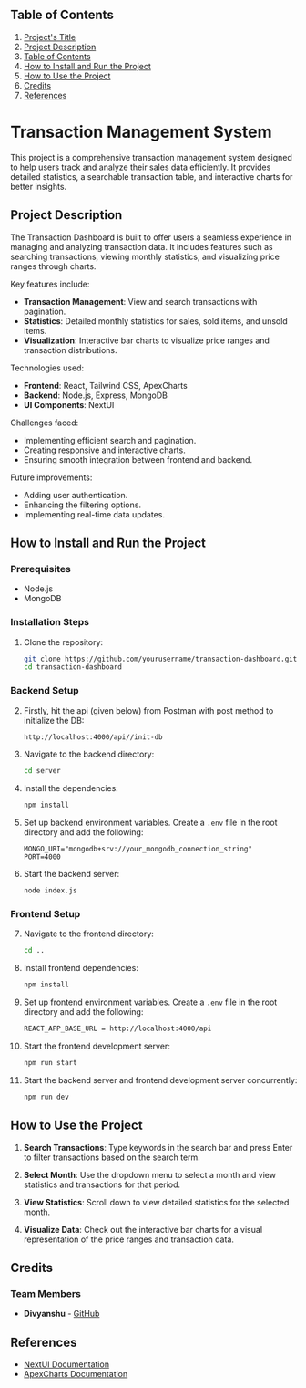 ## Table of Contents
1. [Project's Title](#transaction-management-system)
2. [Project Description](#project-description)
3. [Table of Contents](#table-of-contents)
4. [How to Install and Run the Project](#how-to-install-and-run-the-project)
5. [How to Use the Project](#how-to-use-the-project)
6. [Credits](#credits)
7. [References](#references)


# Transaction Management System

This project is a comprehensive transaction management system designed to help users track and analyze their sales data efficiently. It provides detailed statistics, a searchable transaction table, and interactive charts for better insights.

## Project Description

The Transaction Dashboard is built to offer users a seamless experience in managing and analyzing transaction data. It includes features such as searching transactions, viewing monthly statistics, and visualizing price ranges through charts.

Key features include:
- **Transaction Management**: View and search transactions with pagination.
- **Statistics**: Detailed monthly statistics for sales, sold items, and unsold items.
- **Visualization**: Interactive bar charts to visualize price ranges and transaction distributions.

Technologies used:
- **Frontend**: React, Tailwind CSS, ApexCharts
- **Backend**: Node.js, Express, MongoDB
- **UI Components**: NextUI

Challenges faced:
- Implementing efficient search and pagination.
- Creating responsive and interactive charts.
- Ensuring smooth integration between frontend and backend.

Future improvements:
- Adding user authentication.
- Enhancing the filtering options.
- Implementing real-time data updates.


## How to Install and Run the Project

### Prerequisites
- Node.js
- MongoDB

### Installation Steps

1. Clone the repository:
    ```bash
    git clone https://github.com/yourusername/transaction-dashboard.git
    cd transaction-dashboard
    ```
### Backend Setup

2.  Firstly, hit the api (given below) from Postman 
    with post  method to initialize the DB:
    ```bash
    http://localhost:4000/api//init-db
    ```


3. Navigate to the backend directory:
    ```bash
    cd server
    ```

4. Install the dependencies:
    ```bash
    npm install
    ```

5. Set up backend environment variables. Create a `.env` file in the root directory and add the following:
    ```plaintext
   MONGO_URI="mongodb+srv://your_mongodb_connection_string"
    PORT=4000
    ```

6. Start the backend server:
    ```bash
    node index.js
    ```

### Frontend Setup

7. Navigate to the frontend directory:
    ```bash
    cd ..
    ```

8. Install frontend dependencies:
    ```bash
    npm install
    ```
9. Set up frontend environment variables. Create a `.env` file in the root directory and add the following:
    ```bash
    REACT_APP_BASE_URL = http://localhost:4000/api
    ```

10. Start the frontend development server:
    ```bash
    npm run start
    ```

11. Start the backend server and frontend development server concurrently:
    ```bash
    npm run dev
    ```

## How to Use the Project

1. **Search Transactions**: Type keywords in the search bar and press Enter to filter transactions based on the search term.

2. **Select Month**: Use the dropdown menu to select a month and view statistics and transactions for that period.

3. **View Statistics**: Scroll down to view detailed statistics for the selected month.

4. **Visualize Data**: Check out the interactive bar charts for a visual representation of the price ranges and transaction data.

## Credits

### Team Members
- **Divyanshu** - [GitHub](https://github.com/Divyanshu723)

## References
- [NextUI Documentation](https://nextui.org/docs/guide/getting-started)
- [ApexCharts Documentation](https://apexcharts.com/docs/react-charts/)




